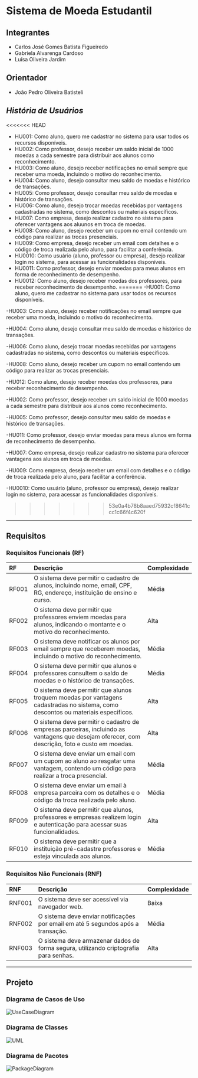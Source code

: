 # Sistema de Moeda Estudantil
## Integrantes
* Carlos José Gomes Batista Figueiredo
* Gabriela Alvarenga Cardoso
* Luísa Oliveira Jardim

## Orientador
* João Pedro Oliveira Batisteli


## *História de Usuários*

<<<<<<< HEAD
- HU001: Como aluno, quero me cadastrar no sistema para usar todos os recursos disponíveis.
- HU002: Como professor, desejo receber um saldo inicial de 1000 moedas a cada semestre para distribuir aos alunos como reconhecimento.
- HU003: Como aluno, desejo receber notificações no email sempre que receber uma moeda, incluindo o motivo do reconhecimento. 
- HU004: Como aluno, desejo consultar meu saldo de moedas e histórico de transações.
- HU005: Como professor, desejo consultar meu saldo de moedas e histórico de transações.
- HU006: Como aluno, desejo trocar moedas recebidas por vantagens cadastradas no sistema, como descontos ou materiais específicos.
- HU007: Como empresa, desejo realizar cadastro no sistema para oferecer vantagens aos aluunos em troca de moedas. 
- HU008: Como aluno, desejo receber um cupom no email contendo um código para realizar as trocas presenciais. 
- HU009: Como empresa, desejo receber um email com detalhes e o código de troca realizada pelo aluno, para facilitar a conferência.
- HU0010: Como usuário (aluno, professor ou empresa), desejo realizar login no sistema, para acessar as funcionalidades disponíveis. 
- HU0011: Como professor, desejo enviar moedas para meus alunos em forma de reconhecimento de desempenho. 
- HU0012: Como aluno, desejo receber moedas dos professores, para receber reconhecimento de desempenho. 
=======
-HU001: Como aluno, quero me cadastrar no sistema para usar todos os recursos disponíveis.

-HU003: Como aluno, desejo receber notificações no email sempre que receber uma moeda, incluindo o motivo do reconhecimento.

-HU004: Como aluno, desejo consultar meu saldo de moedas e histórico de transações.

-HU006: Como aluno, desejo trocar moedas recebidas por vantagens cadastradas no sistema, como descontos ou materiais específicos.

-HU008: Como aluno, desejo receber um cupom no email contendo um código para realizar as trocas presenciais.

-HU012: Como aluno, desejo receber moedas dos professores, para receber reconhecimento de desempenho.



-HU002: Como professor, desejo receber um saldo inicial de 1000 moedas a cada semestre para distribuir aos alunos como reconhecimento.

-HU005: Como professor, desejo consultar meu saldo de moedas e histórico de transações.

-HU011: Como professor, desejo enviar moedas para meus alunos em forma de reconhecimento de desempenho.



-HU007: Como empresa, desejo realizar cadastro no sistema para oferecer vantagens aos alunos em troca de moedas.

-HU009: Como empresa, desejo receber um email com detalhes e o código de troca realizada pelo aluno, para facilitar a conferência.



-HU0010: Como usuário (aluno, professor ou empresa), desejo realizar login no sistema, para acessar as funcionalidades disponíveis.

>>>>>>> 53e0a4b78b8aaed75932cf8641ccc1c66f4c620f
---

## Requisitos

### Requisitos Funcionais (RF)

| RF   | Descrição                                                                                      | Complexidade |
|:-----|:----------------------------------------------------------------------------------------------|:------------|
| RF001 | O sistema deve permitir o cadastro de alunos, incluindo nome, email, CPF, RG, endereço, instituição de ensino e curso. | Média |
| RF002 | O sistema deve permitir que professores enviem moedas para alunos, indicando o montante e o motivo do reconhecimento. | Alta |
| RF003 | O sistema deve notificar os alunos por email sempre que receberem moedas, incluindo o motivo do reconhecimento. | Média |
| RF004 | O sistema deve permitir que alunos e professores consultem o saldo de moedas e o histórico de transações. | Média |
| RF005 | O sistema deve permitir que alunos troquem moedas por vantagens cadastradas no sistema, como descontos ou materiais específicos. | Alta |
| RF006 | O sistema deve permitir o cadastro de empresas parceiras, incluindo as vantagens que desejam oferecer, com descrição, foto e custo em moedas. | Alta |
| RF007 | O sistema deve enviar um email com um cupom ao aluno ao resgatar uma vantagem, contendo um código para realizar a troca presencial. | Média |
| RF008 | O sistema deve enviar um email à empresa parceira com os detalhes e o código da troca realizada pelo aluno. | Média |
| RF009 | O sistema deve permitir que alunos, professores e empresas realizem login e autenticação para acessar suas funcionalidades. | Alta |
| RF010 | O sistema deve permitir que a instituição pré-cadastre professores e esteja vinculada aos alunos. | Média |

### Requisitos Não Funcionais (RNF)

| RNF  | Descrição                                                                                      | Complexidade |
|:-----|:----------------------------------------------------------------------------------------------|:------------|
| RNF001 | O sistema deve ser acessível via navegador web.                                              | Baixa       |
| RNF002 | O sistema deve enviar notificações por email em até 5 segundos após a transação.             | Média       |
| RNF003 | O sistema deve armazenar dados de forma segura, utilizando criptografia para senhas.         | Alta        |

---

## Projeto

### Diagrama de Casos de Uso

![UseCaseDiagram]( )

### Diagrama de Classes

![UML]( )

### Diagrama de Pacotes

![PackageDiagram]( )
